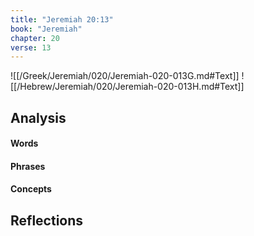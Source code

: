 ```yaml
---
title: "Jeremiah 20:13"
book: "Jeremiah"
chapter: 20
verse: 13
---
```

![[/Greek/Jeremiah/020/Jeremiah-020-013G.md#Text]]
![[/Hebrew/Jeremiah/020/Jeremiah-020-013H.md#Text]]

## Analysis

#### Words

#### Phrases

#### Concepts

## Reflections
